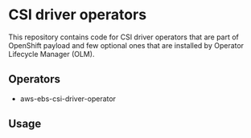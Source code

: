 # CSI driver operators

This repository contains code for CSI driver operators that are part of OpenShift payload and few optional ones that are installed by Operator Lifecycle Manager (OLM).

## Operators

* aws-ebs-csi-driver-operator

## Usage
